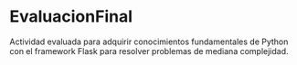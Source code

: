 # EvaluacionFinal
Actividad evaluada para adquirir conocimientos fundamentales de Python con el framework Flask para resolver problemas de mediana complejidad.
